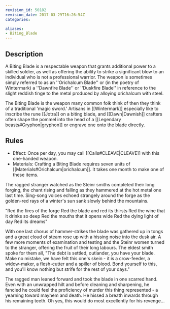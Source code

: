 ```yaml
---
revision_id: 50182
revision_date: 2017-03-29T16:26:54Z
categories:

aliases:
- Biting_Blade
---
```


## Description
A Biting Blade is a respectable weapon that grants additional power to a skilled soldier, as well as offering the ability to strike a significant blow to an individual who is not a professional warrior. The weapon is sometimes simply referred to as an ''Orichalcum Blade'' or (in the poetry of Wintermark) a ''Dawnfire Blade'' or ''Duskfire Blade'' in reference to the slight reddish tinge to the metal produced by alloying orichalcum with steel.

The Biting Blade is the weapon many common folk think of then they think of a traditional 'magic sword.' Artisans in [[Wintermark]] especially like to inscribe the rune [[Jotra]] on a biting blade, and [[Dawn|Dawnish]] crafters often shape the pommel into the head of a [[Legendary beasts#Gryphon|gryphon]] or engrave one onto the blade directly.

## Rules

* Effect: Once per day, you may call [[Calls#CLEAVE|CLEAVE]] with this one-handed weapon.
* Materials: Crafting a Biting Blade requires seven units of [[Materials#Orichalcum|orichalcum]]. It takes one month to make one of these items.


The ragged stranger watched as the Steinr smiths completed their long forging, the chant rising and falling as they hammered at the hot metal one last time.  Sing-song voices echoed strangely around the forge as the golden-red rays of a winter's sun sank slowly behind the mountains.

"Red the fires of the forge
Red the blade and red its thirsts
Red the wine that it drinks so deep
Red the mouths that it opens wide
Red the dying light of day
Red its dreams"

With one last chorus of hammer-strikes the blade was gathered up in tongs and a great cloud of steam rose up with a hissing noise into the dusk air.  A few more moments of examination and testing and the Steinr women turned to the stranger, offering the fruit of their long labours.  The eldest smith spoke for them all, "The debt is settled, outlander, you have your blade.  Make no mistake, we have felt this one's skein - it is a crow-feeder, a widow-maker, a flesh-cutter and a spiller of blood.  Bond yourself to this, and you'll know nothing but strife for the rest of your days."

The ragged man leaned forward and took the blade in one scarred hand.  Even with an unwrapped hilt and before cleaning and sharpening, he fancied he could feel the proficiency of murder this thing represented - a yearning toward mayhem and death.  He hissed a breath inwards through his remaining teeth.  Oh yes, this would do most excellently for his revenge...